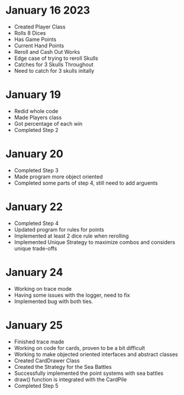 # January 16 2023
- Created Player Class
- Rolls 8 Dices
- Has Game Points
- Current Hand Points
- Reroll and Cash Out Works
- Edge case of trying to reroll Skulls
- Catches for 3 Skulls Throughout
- Need to catch for 3 skulls initally

# January 19
- Redid whole code
- Made Players class
- Got percentage of each win
- Completed Step 2

# January 20
- Completed Step 3 
- Made program more object oriented
- Completed some parts of step 4, still need to add arguents

# January 22
- Completed Step 4
- Updated program for rules for points
- Implemented at least 2 dice rule when rerolling
- Implemented Unique Strategy to maximize combos and considers unique trade-offs

# January 24
- Working on trace mode
- Having some issues with the logger, need to fix
- Implemented bug with both ties.

# January 25
- Finished trace made
- Working on code for cards, proven to be a bit difficult
- Working to make objected oriented interfaces and abstract classes
- Created CardDrawer Class
- Created the Strategy for the Sea Battles
- Successfully implemented the point systems with sea battles
- draw() function is integrated with the CardPile
- Completed Step 5

